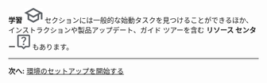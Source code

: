 **学習** ![""](Images/fgd1722886790106.svg) セクションには一般的な始動タスクを見つけることができるほか、インストラクションや製品アップデート、ガイド ツアーを含む **リソース センター** ![""](Images/avu1722886867596.svg) もあります。

------------------------------------------------------------------------

**次へ:** [環境のセットアップを開始する](tta1687442978234.md)
